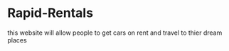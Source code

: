 # Rapid-Rentals
this  website will allow people to get cars on rent and travel to thier dream places
